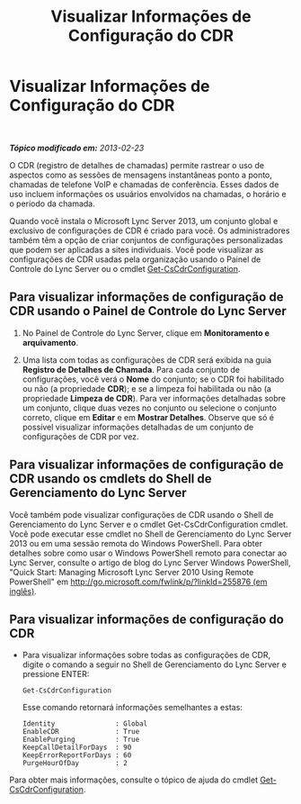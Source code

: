 ﻿---
title: Visualizar Informações de Configuração do CDR
TOCTitle: Visualizar Informações de Configuração do CDR
ms:assetid: 77bd553f-da89-4c84-a5d0-2f7e91d04383
ms:mtpsurl: https://technet.microsoft.com/pt-br/library/JJ688096(v=OCS.15)
ms:contentKeyID: 49886268
ms.date: 05/19/2016
mtps_version: v=OCS.15
ms.translationtype: HT
---

# Visualizar Informações de Configuração do CDR

 

_**Tópico modificado em:** 2013-02-23_

O CDR (registro de detalhes de chamadas) permite rastrear o uso de aspectos como as sessões de mensagens instantâneas ponto a ponto, chamadas de telefone VoIP e chamadas de conferência. Esses dados de uso incluem informações os usuários envolvidos na chamadas, o horário e o período da chamada.

Quando você instala o Microsoft Lync Server 2013, um conjunto global e exclusivo de configurações de CDR é criado para você. Os administradores também têm a opção de criar conjuntos de configurações personalizadas que podem ser aplicadas a sites individuais. Você pode visualizar as configurações de CDR usadas pela organização usando o Painel de Controle do Lync Server ou o cmdlet [Get-CsCdrConfiguration](https://docs.microsoft.com/en-us/powershell/module/skype/Get-CsCdrConfiguration).

## Para visualizar informações de configuração de CDR usando o Painel de Controle do Lync Server

1.  No Painel de Controle do Lync Server, clique em **Monitoramento e arquivamento**.

2.  Uma lista com todas as configurações de CDR será exibida na guia **Registro de Detalhes de Chamada**. Para cada conjunto de configurações, você verá o **Nome** do conjunto; se o CDR foi habilitado ou não (a propriedade **CDR**); e se a limpeza foi habilitada ou não (a propriedade **Limpeza de CDR**). Para ver informações detalhadas sobre um conjunto, clique duas vezes no conjunto ou selecione o conjunto correto, clique em **Editar** e em **Mostrar Detalhes**. Observe que só é possível visualizar informações detalhadas de um conjunto de configurações de CDR por vez.

## Para visualizar informações de configuração de CDR usando os cmdlets do Shell de Gerenciamento do Lync Server

Você também pode visualizar configurações de CDR usando o Shell de Gerenciamento do Lync Server e o cmdlet Get-CsCdrConfiguration cmdlet. Você pode executar esse cmdlet no Shell de Gerenciamento do Lync Server 2013 ou em uma sessão remota do Windows PowerShell. Para obter detalhes sobre como usar o Windows PowerShell remoto para conectar ao Lync Server, consulte o artigo de blog do Lync Server Windows PowerShell, "Quick Start: Managing Microsoft Lync Server 2010 Using Remote PowerShell" em [http://go.microsoft.com/fwlink/p/?linkId=255876 (em inglês)](http://go.microsoft.com/fwlink/p/?linkid=255876).

## Para visualizar informações de configuração do CDR

  - Para visualizar informações sobre todas as configurações de CDR, digite o comando a seguir no Shell de Gerenciamento do Lync Server e pressione ENTER:
    
        Get-CsCdrConfiguration
    
    Esse comando retornará informações semelhantes a estas:
    
        Identity               : Global
        EnableCDR              : True
        EnablePurging          : True
        KeepCallDetailForDays  : 90
        KeepErrorReportForDays : 60
        PurgeHourOfDay         : 2

Para obter mais informações, consulte o tópico de ajuda do cmdlet [Get-CsCdrConfiguration](https://docs.microsoft.com/en-us/powershell/module/skype/Get-CsCdrConfiguration).

